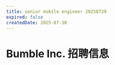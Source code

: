 ```yaml
---
title: senior mobile engineer 20250729
expired: false
createdDate: 2025-07-30
---
```


# Bumble Inc. 招聘信息

<JobPostingTable job-posting-json-path="bumble/data/senior-mobile-engineer-20250729" />